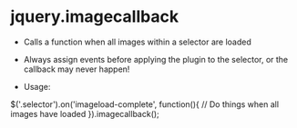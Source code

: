 # jquery.imagecallback
- Calls a function when all images within a selector are loaded
- Always assign events before applying the plugin to the selector, or the callback may never happen!

- Usage:

$('.selector').on('imageload-complete', function(){
  // Do things when all images have loaded
}).imagecallback();
